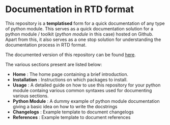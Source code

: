 # Documentation in RTD format

This repository is a **templatised** form for a quick documentation of any type of python module.
This serves as a quick documentation solution for a python module / toolkit (*python module* in this case) hosted on Github.
Apart from this, it also serves as a one stop solution for understanding the documentation process in RTD format.

The documented version of this repository can be found [here]().

The various sections present are listed below:

* **Home** : The home page containing a brief introduction.
* **Installation** : Instructions on which packages to install.
* **Usage** : A detailed guide on how to use this repository for your python module containg various common syntaxes used for documenting various sections.
* **Python Module** : A dummy example of python module documentation giving a basic idea on how to write the docstrings
* **Changelogs** : Example template to document changelogs
* **References** : Example template to document references
